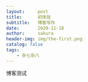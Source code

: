 ```yaml
---
layout:     post
title:      初体验
subtitle:   博客写作
date:       2020-11-18
author:     sakura
header-img: img/the-first.png
catalog: false
tags:
    - 杂七杂八
---
```


博客测试









